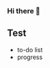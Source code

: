 ### Hi there 👋

## Test 
- to-do list
- progress
<!-- ![LeetCode Stats](https://leetcard.jacoblin.cool/shinchen?theme=dark&font=K2D&ext=activity)
 -->
<!--
**Shin-C/Shin-C** is a ✨ _special_ ✨ repository because its `README.md` (this file) appears on your GitHub profile.

Here are some ideas to get you started:

- 🔭 I’m currently working on ...
- 🌱 I’m currently learning ...
- 👯 I’m looking to collaborate on ...
- 🤔 I’m looking for help with ...
- 💬 Ask me about ...
- 📫 How to reach me: ...
- 😄 Pronouns: ...
- ⚡ Fun fact: ...
-->
